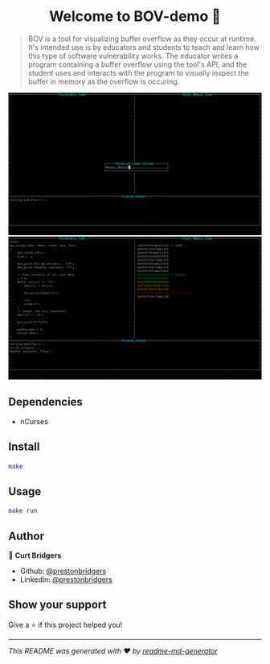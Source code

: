 <h1 align="center">Welcome to BOV-demo 👋</h1>
<p>
</p>

> BOV is a tool for visualizing buffer overflow as they occur at runtime. It's intended use is by educators and students to teach and learn how this type of software vulnerability works. The educator writes a program containing a buffer overflow using the tool's API, and the student uses and interacts with the program to visually inspect the buffer in memory as the overflow is occuring.

![BOV Demo Screenshot 1](images/bov_demo.png?raw=true "BOV Demo Screenshot")
![BOV Demo Screenshot 2](images/bov_demo_1.png?raw=true "BOV Demo Screenshot")

## Dependencies

- nCurses

## Install

```sh
make
```

## Usage

```sh
make run
```

## Author

👤 **Curt Bridgers**

* Github: [@prestonbridgers](https://github.com/prestonbridgers)
* LinkedIn: [@prestonbridgers](https://linkedin.com/in/prestonbridgers)

## Show your support

Give a ⭐️ if this project helped you!

***
_This README was generated with ❤️ by [readme-md-generator](https://github.com/kefranabg/readme-md-generator)_

